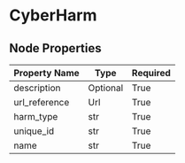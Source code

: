 
# CyberHarm

## Node Properties

| Property Name | Type | Required |
| ------------- | ---- | -------- |
| description | Optional | True |
| url_reference | Url | True |
| harm_type | str | True |
| unique_id | str | True |
| name | str | True |



